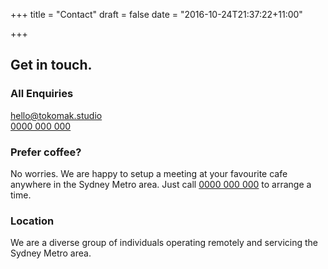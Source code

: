 +++
title = "Contact"
draft = false
date = "2016-10-24T21:37:22+11:00"

+++

<h2>Get in touch.</h2>
<h3>All Enquiries</h3>
<p>
<a href="mailto:hello@tokomak.studio" target="_blank">hello@tokomak.studio</a><br>
<a href="tel:0000000000" target="_blank">0000 000 000</a>
</p>
<h3>Prefer coffee?</h3>
<p>No worries. We are happy to setup a meeting at your favourite cafe anywhere in the Sydney Metro area. Just call <a href="tel:0000000000" target="_blank">0000 000 000</a> to arrange a time.</p>
<h3>Location</h3>
<p>We are a diverse group of individuals operating remotely and servicing the Sydney Metro area.</p>